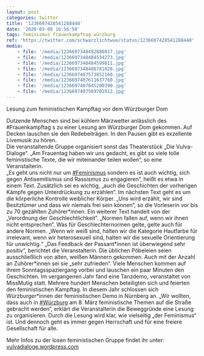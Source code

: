 ```yaml
---
layout: post
categories: twitter
title: '1236697428541288448'
date: '2020-03-08 16:56:58'
tags: feminismus frauenkampftag würzburg
ref: 'https://twitter.com/schwarzlichtwue/status/1236697428541288448'
media:
    - file: '/media/1236697348492886017.jpg'
    - file: '/media/1236697348484534273.jpg'
    - file: '/media/1236697348484599811.jpg'
    - file: '/media/1236697348488781828.jpg'
    - file: '/media/1236697407573852160.jpg'
    - file: '/media/1236697407611637760.jpg'
    - file: '/media/1236697407645200390.jpg'
    - file: '/media/1236697407569702912.jpg'
---
```

Lesung zum feministischen Kampftag vor dem Würzburger Dom



Dutzende Menschen sind bei kühlem Märzwetter anlässlich des #Frauenkampftag s zu einer Lesung am Würzburger Dom gekommen. Auf Decken lauschen sie den Redebeiträgen. In den Pausen gibt es exzellente Livemusik zu hören.  
Die veranstaltende Gruppe organisiert sonst das Theaterstück „Die Vulva-Dialoge“. „Am Frauentag haben wir uns gedacht, es gibt so viele tolle feministische Texte, die wir miteinander teilen wollen“, so eine Veranstalterin.  
„Es geht uns nicht nur um [#Feminismus](/t/feminismus)  sondern es ist auch wichtig, sich gegen Antisemitismus und Rassismus zu engagieren“, heißt es etwa in einem Text. Zusätzlich sei es wichtig, „auch die Geschichten der vorherigen Kämpfe gegen Unterdrückung zu erzählen“. 
Im nächsten Text geht es um die körperliche Kontrolle weiblicher Körper. „Uns wird erzählt, wir sind Besitztümer und dass wir niemals frei sein können“, so die Vorleserin vor bis zu 70 gezählten Zuhörer\*innen. 
Ein weiterer Text handelt von der „Verordnung der Geschlechtlichkeit“. „Normen fallen auf, wenn wir ihnen nicht entsprechen“. 
Was für Geschlechternormen gelte, gelte auch für andere Normen. „Wenn wir weiß sind, halten wir die Kategorie Hautfarbe für irrelevant, wenn wir heterosexuell sind, halten wir die sexuelle Orientierung für unwichtig.“ 
„Das Feedback der Passant\*innen ist überwiegend sehr positiv“, berichtet die Veranstalterin. Die üblichen Pöbeleien seien ausschließlich von alten, weißen Männern gekommen. 
Auch mit der Anzahl an Zuhörer\*innen sei sie „sehr zufrieden“. Viele Menschen kommen auf ihrem Sonntagsspaziergang vorbei und lauschen ein paar Minuten den Geschichten. 
Im vergangenen Jahr fand eine Tanzdemo, veranstaltet von MissMutig statt. Mehrere hundert Menschen beteiligten sich und feierten den feministischen Kampftag. In diesem Jahr schlossen sich Würzburger\*innen der feministischen Demo in Nürnberg an. 
„Wir wollten, dass auch in [#Würzburg](/t/würzburg) am 8. März feministische Themen auf die Straße gebracht werden“, erklärt die Veranstalterin die Beweggründe eine Lesung zu organisieren. 
Durch die Lesung wird klar, wie vielseitig „der Feminismus“ ist. Und dennoch geht es immer gegen Herrschaft und für eine freiere Gesellschaft für alle. 



Mehr Infos zu der losen feministischen Gruppe findet ihr unter:  [vulvadialoge.wordpress.com](https://vulvadialoge.wordpress.com/) 